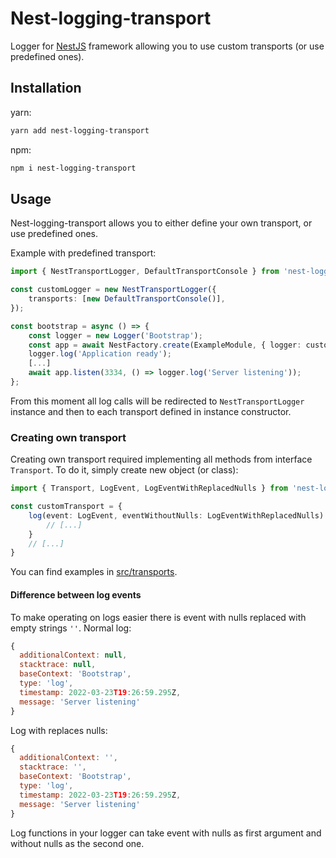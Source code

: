 # Nest-logging-transport

Logger for [NestJS](https://nestjs.com/) framework allowing you to
use custom transports (or use predefined ones).

## Installation

yarn:

```sh
yarn add nest-logging-transport
```

npm:

```sh
npm i nest-logging-transport
```

## Usage

Nest-logging-transport allows you to either define your own transport, or use predefined ones.

Example with predefined transport:

```ts
import { NestTransportLogger, DefaultTransportConsole } from 'nest-logging-transport';

const customLogger = new NestTransportLogger({
    transports: [new DefaultTransportConsole()],
});

const bootstrap = async () => {
    const logger = new Logger('Bootstrap');
    const app = await NestFactory.create(ExampleModule, { logger: customLogger });
    logger.log('Application ready');
    [...]
    await app.listen(3334, () => logger.log('Server listening'));
};
```

From this moment all log calls will be redirected to `NestTransportLogger` instance and then
to each transport defined in instance constructor.

### Creating own transport

Creating own transport required implementing all methods from interface `Transport`.
To do it, simply create new object (or class):

```ts
import { Transport, LogEvent, LogEventWithReplacedNulls } from 'nest-logging-transport';

const customTransport = {
    log(event: LogEvent, eventWithoutNulls: LogEventWithReplacedNulls) {
        // [...]
    }
    // [...]
}
```

You can find examples in [src/transports](./src/transports/).

#### Difference between log events

To make operating on logs easier there is event with nulls replaced with empty strings `''`.
Normal log:

```js
{
  additionalContext: null,
  stacktrace: null,
  baseContext: 'Bootstrap',
  type: 'log',
  timestamp: 2022-03-23T19:26:59.295Z,
  message: 'Server listening'
}
```

Log with replaces nulls:

```js
{
  additionalContext: '',
  stacktrace: '',
  baseContext: 'Bootstrap',
  type: 'log',
  timestamp: 2022-03-23T19:26:59.295Z,
  message: 'Server listening'
}
```

Log functions in your logger can take event with nulls as first argument and without
nulls as the second one.
